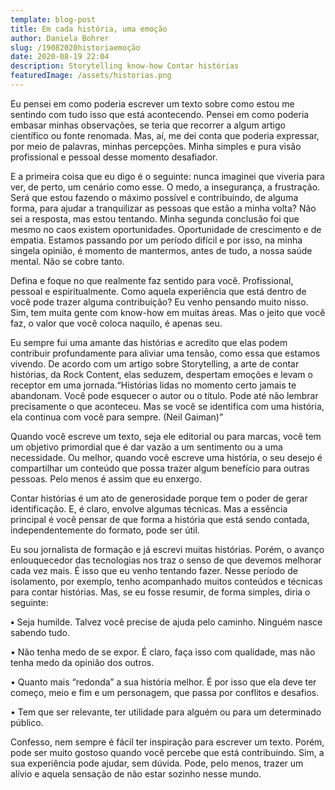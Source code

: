 ```yaml
---
template: blog-post
title: Em cada história, uma emoção
author: Daniela Bohrer
slug: /19082020historiaemoção
date: 2020-08-19 22:04
description: Storytelling know-how Contar histórias
featuredImage: /assets/historias.png
---
```


Eu pensei em como poderia escrever um texto sobre como estou me sentindo com tudo isso que está acontecendo. Pensei em como poderia embasar minhas observações, se teria que recorrer a algum artigo científico ou fonte renomada. Mas, aí, me dei conta que poderia expressar, por meio de palavras, minhas percepções. Minha simples e pura visão profissional e pessoal desse momento desafiador.

E a primeira coisa que eu digo é o seguinte: nunca imaginei que viveria para ver, de perto, um cenário como esse. O medo, a insegurança, a frustração. Será que estou fazendo o máximo possível e contribuindo, de alguma forma, para ajudar a tranquilizar as pessoas que estão a minha volta? Não sei a resposta, mas estou tentando. 
Minha segunda conclusão foi que mesmo no caos existem oportunidades. Oportunidade de crescimento e de empatia. Estamos passando por um período difícil e por isso, na minha singela opinião, é momento de mantermos, antes de tudo, a nossa saúde mental. Não se cobre tanto.

Defina e foque no que realmente faz sentido para você. Profissional, pessoal e espiritualmente. Como aquela experiência que está dentro de você pode trazer alguma contribuição? Eu venho pensando muito nisso.\
Sim, tem muita gente com know-how em muitas áreas. Mas o jeito que você faz, o valor que você coloca naquilo, é apenas seu.

Eu sempre fui uma amante das histórias e acredito que elas podem contribuir profundamente para aliviar uma tensão, como essa que estamos vivendo. De acordo com um artigo sobre Storytelling, a arte de contar histórias, da Rock Content, elas seduzem, despertam emoções e levam o receptor em uma jornada.“Histórias lidas no momento certo jamais te abandonam. Você pode esquecer o autor ou o título. Pode até não lembrar precisamente o que aconteceu. Mas se você se identifica com uma história, ela continua com você para sempre. (Neil Gaiman)”

Quando você escreve um texto, seja ele editorial ou para marcas, você tem um objetivo primordial que é dar vazão a um sentimento ou a uma necessidade. Ou melhor, quando você escreve uma história, o seu desejo é compartilhar um conteúdo que possa trazer algum benefício para outras pessoas. Pelo menos é assim que eu enxergo.

Contar histórias é um ato de generosidade porque tem o poder de gerar identificação. E, é claro, envolve algumas técnicas. Mas a essência principal é você pensar de que forma a história que está sendo contada, independentemente do formato, pode ser útil.

Eu sou jornalista de formação e já escrevi muitas histórias. Porém, o avanço enlouquecedor das tecnologias nos traz o senso de que devemos melhorar cada vez mais. É isso que eu venho tentando fazer. Nesse período de isolamento, por exemplo, tenho acompanhado muitos conteúdos e técnicas para contar histórias. Mas, se eu fosse resumir, de forma simples, diria o seguinte: 

**•** Seja humilde. Talvez você precise de ajuda pelo caminho. Ninguém nasce sabendo tudo.

• Não tenha medo de se expor. É claro, faça isso com qualidade, mas não tenha medo da opinião dos outros.

• Quanto mais “redonda” a sua história melhor. É por isso que ela deve ter começo, meio e fim e um personagem, que passa por conflitos e desafios.

• Tem que ser relevante, ter utilidade para alguém ou para um determinado público.

Confesso, nem sempre é fácil ter inspiração para escrever um texto. Porém, pode ser muito gostoso quando você percebe que está contribuindo. Sim, a sua experiência pode ajudar, sem dúvida. Pode, pelo menos, trazer um alívio e aquela sensação de não estar sozinho nesse mundo.